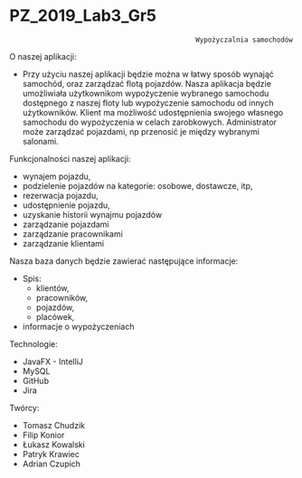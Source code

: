 # PZ_2019_Lab3_Gr5

                                                  Wypożyczalnia samochodów

  O naszej aplikacji:
   - Przy użyciu naszej aplikacji będzie można w łatwy sposób wynająć samochód, oraz zarządzać flotą pojazdów. 
  Nasza aplikacja będzie umożliwiała użytkownikom wypożyczenie wybranego samochodu dostępnego z naszej floty
  lub wypożyczenie samochodu od innych użytkowników. Klient ma możliwość udostępnienia swojego własnego samochodu
  do wypożyczenia w celach zarobkowych. Administrator może zarządzać pojazdami, np przenosić je między wybranymi salonami.

  Funkcjonalności naszej aplikacji:
  - wynajem pojazdu,
  - podzielenie pojazdów na kategorie: osobowe, dostawcze, itp,
  - rezerwacja pojazdu,
  - udostępnienie pojazdu,
  - uzyskanie historii wynajmu pojazdów
  - zarządzanie pojazdami
  - zarządzanie pracownikami
  - zarządzanie klientami

  Nasza baza danych będzie zawierać następujące informacje:
   - Spis:
     - klientów,
     - pracowników,
     - pojazdów,
     - placówek,
   - informacje o wypożyczeniach

  Technologie:
   - JavaFX - IntelliJ
   - MySQL
   - GitHub
   - Jira 

  Twórcy:
   - Tomasz Chudzik
   - Filip Konior
   - Łukasz Kowalski
   - Patryk Krawiec
   - Adrian Czupich
